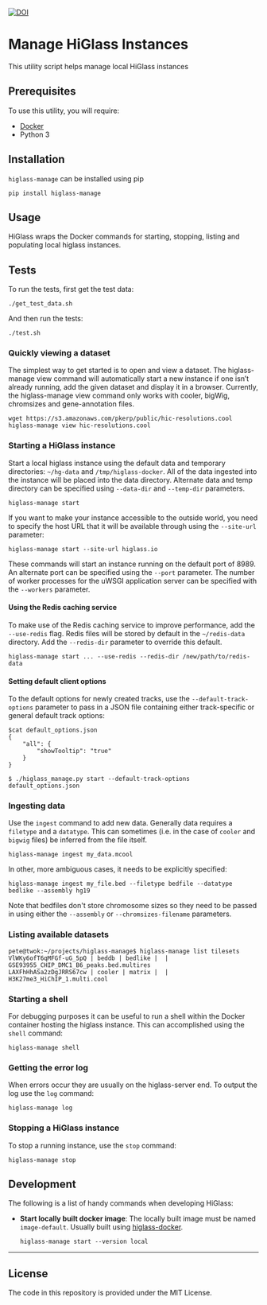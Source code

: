 [![DOI](https://zenodo.org/badge/DOI/10.5281/zenodo.1308949.svg)](https://doi.org/10.5281/zenodo.1308949)

# Manage HiGlass Instances

This utility script helps manage local HiGlass instances

## Prerequisites

To use this utility, you will require:

* [Docker](https://www.docker.com/community-edition)
* Python 3

## Installation

`higlass-manage` can be installed using pip

```
pip install higlass-manage
```

## Usage

HiGlass wraps the Docker commands for starting, stopping, listing and populating local higlass instances.

## Tests

To run the tests, first get the test data:

```
./get_test_data.sh
```

And then run the tests:

```
./test.sh
```

### Quickly viewing a dataset

The simplest way to get started is to open and view a dataset. The higlass-manage view command will automatically start a new instance if one isn’t already running, add the given dataset and display it in a browser. Currently, the higlass-manage view command only works with cooler, bigWig, chromsizes and gene-annotation files.

```
wget https://s3.amazonaws.com/pkerp/public/hic-resolutions.cool
higlass-manage view hic-resolutions.cool
```

### Starting a HiGlass instance

Start a local higlass instance using the default data and temporary directories: `~/hg-data` and `/tmp/higlass-docker`. 
All of the data ingested into the instance will be placed into the data directory. Alternate data and temp directory can be specified using ``--data-dir`` and ``--temp-dir`` parameters.

```
higlass-manage start
```

If you want to make your instance accessible to the outside world, you need to specify the host URL that it will be available through using the `--site-url` parameter:

```
higlass-manage start --site-url higlass.io
```

These commands will start an instance running on the default port of 8989. An alternate port can be specified using the ``--port`` parameter. The number of worker processes for the uWSGI application server can be specified with the ``--workers`` parameter.

#### Using the Redis caching service

To make use of the Redis caching service to improve performance, add the `--use-redis` flag. Redis files will be stored by default in the `~/redis-data` directory. Add the `--redis-dir` parameter to override this default.

```
higlass-manage start ... --use-redis --redis-dir /new/path/to/redis-data
```

#### Setting default client options

To the default options for newly created tracks, use the `--default-track-options` parameter to pass in a JSON file containing either
track-specific or general default track options:

```
$cat default_options.json
{
    "all": {
        "showTooltip": "true"
    }
}

$ ./higlass_manage.py start --default-track-options default_options.json
```

### Ingesting data

Use the `ingest` command to add new data. Generally data requires a ``filetype`` and a ``datatype``.
This can sometimes (i.e. in the case of `cooler` and `bigwig` files) be inferred from the file itself.

```
higlass-manage ingest my_data.mcool
```

In other, more ambiguous cases, it needs to be explicitly specified:

```
higlass-manage ingest my_file.bed --filetype bedfile --datatype bedlike --assembly hg19
```

Note that bedfiles don't store chromosome sizes so they need to be passed in using 
either the `--assembly` or `--chromsizes-filename` parameters.

### Listing available datasets

```
pete@twok:~/projects/higlass-manage$ higlass-manage list tilesets
VlWKy6ofT6qMFGf-uG_5pQ | beddb | bedlike |  | GSE93955_CHIP_DMC1_B6_peaks.bed.multires
LAXFhHhASa2zDgJRRS67cw | cooler | matrix |  | H3K27me3_HiChIP_1.multi.cool
```

### Starting a shell

For debugging purposes it can be useful to run a shell within the Docker container hosting the 
higlass instance. This can accomplished using the `shell` command:

```
higlass-manage shell
```

### Getting the error log

When errors occur they are usually on the higlass-server end. To output the log use the `log` command:

```
higlass-manage log
```

### Stopping a HiGlass instance

To stop a running instance, use the `stop` command:

```
higlass-manage stop
```

## Development

The following is a list of handy commands when developing HiGlass:

- **Start locally built docker image**:
The locally built image must be named `image-default`. Usually built using [higlass-docker](https://github.com/higlass/higlass-docker/). 
   ```
   higlass-manage start --version local
   ```

---

## License

The code in this repository is provided under the MIT License.
